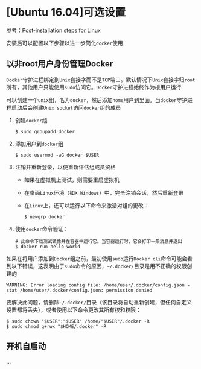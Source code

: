 
# [Ubuntu 16.04]可选设置

参考：[Post-installation steps for Linux](https://docs.docker.com/install/linux/linux-postinstall/)

安装后可以配置以下步骤以进一步简化`docker`使用

## 以非root用户身份管理Docker

`Docker`守护进程绑定到`Unix`套接字而不是`TCP`端口。默认情况下`Unix`套接字归`root`所有，其他用户只能使用`sudo`访问它。`Docker`守护进程始终作为根用户运行

可以创建一个`unix`组，名为`docker`，然后添加`home`用户到里面。当`docker`守护进程启动后会创建`Unix socket`访问`docker`组的成员

1. 创建`docker`组

    ```
    $ sudo groupadd docker
    ```

2. 添加用户到`docker`组

    ```
    $ sudo usermod -aG docker $USER
    ```

3. 注销并重新登录，以便重新评估组成员资格
    * 如果在虚拟机上测试，则需要重启虚拟机
    * 在桌面`Linux`环境（如`X Windows`）中，完全注销会话，然后重新登录
    * 在`Linux`上，还可以运行以下命令来激活对组的更改：

        ```
        $ newgrp docker 
        ````

4. 使用`docker`命令验证：

    ```
    # 此命令下载测试镜像并在容器中运行它。当容器运行时，它会打印一条消息并退出
    $ docker run hello-world
    ```

如果在将用户添加到`Docker`组之前，最初使用`sudo`运行`Docker cli`命令可能会看到以下错误，这表明由于`sudo`命令的原因，`~/.docker/`目录是用不正确的权限创建的

```
WARNING: Error loading config file: /home/user/.docker/config.json - stat /home/user/.docker/config.json: permission denied
```

要解决此问题，请删除`~/.docker/`目录（该目录将自动重新创建，但任何自定义设置都将丢失），或者使用以下命令更改其所有权和权限：

```
$ sudo chown "$USER":"$USER" /home/"$USER"/.docker -R
$ sudo chmod g+rwx "$HOME/.docker" -R
```

## 开机自启动

...